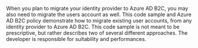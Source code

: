 When you plan to migrate your identity provider to Azure AD B2C, you may also need to migrate the users account as well. 
This code sample and Azure AD B2C policy demonstrate how to migrate existing user accounts, from any identity provider to Azure AD B2C. This code sample is not meant to be prescriptive, but rather describes two of several different approaches. The developer is responsible for suitability and performances. 
